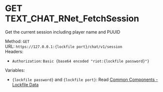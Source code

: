 <!-- This file is automatically generated! Do not edit it directly! See https://github.com/techchrism/valorant-api-docs/blob/trunk/contributing.md for more information. -->

# GET TEXT_CHAT_RNet_FetchSession

Get the current session including player name and PUUID  


Method: `GET`  
URL: `https://127.0.0.1:{lockfile port}/chat/v1/session`  
Headers:
 - `Authorization`: `Basic {base64 encoded "riot:{lockfile password}"}`

Variables:
 - `{lockfile password}` and `{lockfile port}`: Read [Common Components - Lockfile Data](../common-components.md#lockfile-data)

